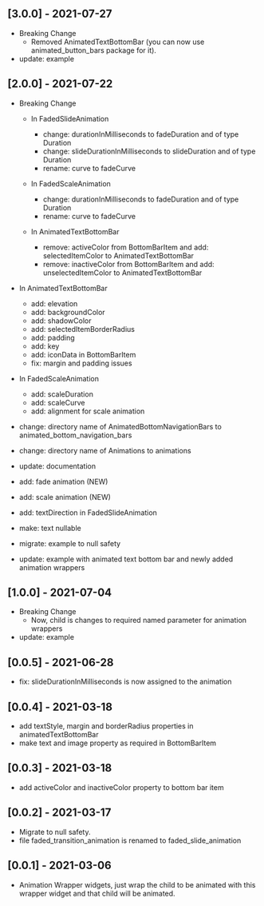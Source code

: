 ## [3.0.0] - 2021-07-27

* Breaking Change
    - Removed AnimatedTextBottomBar (you can now use animated_button_bars package for it).
* update: example

## [2.0.0] - 2021-07-22

* Breaking Change
    - In FadedSlideAnimation
        - change: durationInMilliseconds to fadeDuration and of type Duration
        - change: slideDurationInMilliseconds to slideDuration and of type Duration
        - rename: curve to fadeCurve

    - In FadedScaleAnimation
        - change: durationInMilliseconds to fadeDuration and of type Duration
        - rename: curve to fadeCurve

    - In AnimatedTextBottomBar
        - remove: activeColor from BottomBarItem and add: selectedItemColor to AnimatedTextBottomBar
        - remove: inactiveColor from BottomBarItem and add: unselectedItemColor to AnimatedTextBottomBar

* In AnimatedTextBottomBar
    - add: elevation
    - add: backgroundColor
    - add: shadowColor
    - add: selectedItemBorderRadius
    - add: padding
    - add: key
    - add: iconData in BottomBarItem
    - fix: margin and padding issues

* In FadedScaleAnimation
    - add: scaleDuration
    - add: scaleCurve
    - add: alignment for scale animation

* change: directory name of AnimatedBottomNavigationBars to animated_bottom_navigation_bars
* change: directory name of Animations to animations

* update: documentation
* add: fade animation (NEW)
* add: scale animation (NEW)
* add: textDirection in FadedSlideAnimation
* make: text nullable
* migrate: example to null safety
* update: example with animated text bottom bar and newly added animation wrappers

## [1.0.0] - 2021-07-04

* Breaking Change
  - Now, child is changes to required named parameter for animation wrappers
* update: example

## [0.0.5] - 2021-06-28

* fix: slideDurationInMilliseconds is now assigned to the animation

## [0.0.4] - 2021-03-18

* add textStyle, margin and borderRadius properties in animatedTextBottomBar
* make text and image property as required in BottomBarItem

## [0.0.3] - 2021-03-18

* add activeColor and inactiveColor property to bottom bar item

## [0.0.2] - 2021-03-17

* Migrate to null safety.
* file faded_transition_animation is renamed to faded_slide_animation

## [0.0.1] - 2021-03-06

* Animation Wrapper widgets, just wrap the child to be animated with this wrapper widget and that child will be animated.